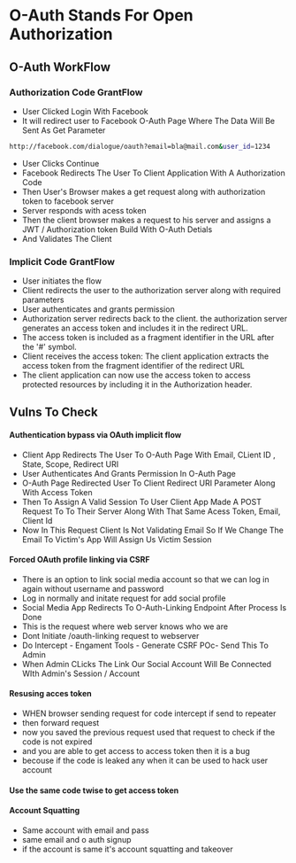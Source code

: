 # O-Auth Stands For Open Authorization
## O-Auth WorkFlow
### Authorization Code GrantFlow
- User Clicked Login With Facebook
- It will redirect user to Facebook O-Auth Page Where The Data Will Be Sent As Get Parameter
```bash
http://facebook.com/dialogue/oauth?email=bla@mail.com&user_id=1234
```
- User Clicks Continue
- Facebook Redirects The User To Client Application With A Authorization Code
- Then User's Browser makes a get request along with authorization token to facebook server
- Server responds with acess token
- Then the client browser makes a request to his server and assigns a JWT / Authorization token Build With O-Auth Detials 
- And Validates The Client
 
### Implicit Code GrantFlow
- User initiates the flow
- Client redirects the user to the authorization server along with required parameters
- User authenticates and grants permission
- Authorization server redirects back to the client. the authorization server generates an access token and includes it in the redirect URL.
- The access token is included as a fragment identifier in the URL after the '#' symbol.
- Client receives the access token: The client application extracts the access token from the fragment identifier of the redirect URL
- The client application can now use the access token to access protected resources by including it in the Authorization header.

## Vulns To Check

#### Authentication bypass via OAuth implicit flow
- Client App Redirects The User To O-Auth Page With Email, CLient ID , State, Scope, Redirect URI
- User Authenticates And Grants Permission In O-Auth Page
- O-Auth Page Redirected User To Client Redirect URI Parameter Along With Access Token
- Then To Assign A Valid Session To User Client App Made A POST Request To To Their Server Along With That Same Acess Token, Email, Client Id
- Now In This Request Client Is Not Validating Email So If We Change The Email To Victim's App Will Assign Us Victim Session

#### Forced OAuth profile linking via CSRF
- There is an option to link social media account so that we can log in again without username and password
- Log in normally and initate request for add social profile
- Social Media App Redirects To O-Auth-Linking Endpoint After Process Is Done
- This is the request where web server knows who we are
- Dont Initiate /oauth-linking request to webserver
- Do Intercept - Engament Tools - Generate CSRF POc- Send This To Admin
- When Admin CLicks The Link Our Social Account Will Be Connected WIth Admin's Session / Account


#### Resusing acces token
- WHEN browser sending request for code intercept if send to repeater
- then forward request
- now you saved the previous request used that request to check if the code is not expired 
- and you are able to get access to access token then it is a bug
- becouse if the code is leaked any when it can be used to hack user account

#### Use the same code twise to get access token

#### Account Squatting
- Same account with email and pass
- same email and o auth signup 
- if the account is same it's account squatting and takeover

